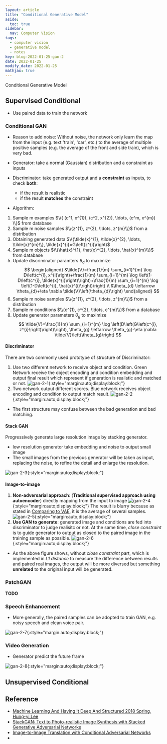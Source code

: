 ```yaml
---
layout: article
title: "Conditional Generative Model"
aside:
  toc: true
sidebar:
  nav: Computer Vision
tags:
  - computer vision
  - generative model
  - notes
key: blog-2022-01-25-gan-2
date: 2022-01-25
modify_date: 2022-01-25
mathjax: true
---
```


Conditional Generative Model

<!--more-->

## Supervised Conditional

- Use paired data to train the network

### Conditional GAN

- Reason to add noise: Without noise, the network only learn the map from the input (e.g. text 'train', 'car', etc.) to the average of multiple positive samples (e.g. the average of the front and side train), which is very bad.

- Generator: take a normal (Gaussian) distribution and a constraint as inputs
- Discriminator: take generated output and a **constraint** as inputs, to check **both**:
  - if the result is realistic
  - if the result **matches** the constraint

- Algorithm:

1. Sample m examples $\\{ (c^1, x^{1}), (c^2, x^{2}), \ldots, (c^m, x^{m}) \\}$ from database
2. Sample m noise samples $\\{z^{1}, z^{2}, \ldots, z^{m}\\}$ from a distribution
3. Obtaining generated data $\\{\tilde{x}^{1}, \tilde{x}^{2}, \ldots, \tilde{x}^{m}\\}, \tilde{x}^{i}=G\left(z^{i}\right)$
4. Sample m objects $\\{\hat{x}^{1}, \hat{x}^{2}, \ldots, \hat{x}^{m}\\}$ from database
4. Update discriminator paramters $\theta_{d}$ to maximize  
 $$
  \begin{aligned}
  &\tilde{V}=\frac{1}{m} \sum_{i=1}^{m} \log D\left(c^{i}, x^{i}\right)+\frac{1}{m} \sum_{i=1}^{m} \log \left(1-D\left(c^{i}, \tilde{x}^{i}\right)\right)+\frac{1}{m} \sum_{i=1}^{m} \log \left(1-D\left(c^{i}, \hat{x}^{i}\right)\right) \\
  &\theta_{d} \leftarrow \theta_{d}+\eta \nabla \tilde{V}\left(\theta_{d}\right)
  \end{aligned}
 $$
5. Sample m noise samples $\\{z^{1}, z^{2}, \ldots, z^{m}\\}$ from a distribution
5. Sample m conditions $\\{c^{1}, c^{2}, \ldots, c^{m}\\}$ from a database
6. Update generator parameters $\theta_{g}$ to maximize  
 $$
 \tilde{V}=\frac{1}{m} \sum_{i=1}^{m} \log \left(D\left(G\left(c^{i}, z^{i}\right)\right)\right), \theta_{g} \leftarrow \theta_{g}-\eta \nabla \tilde{V}\left(\theta_{g}\right)
 $$

#### Discriminator

There are two commonly used prototype of structure of Discriminator:
1. Use two different network to receive object and condition. Green Network receive the object encoding and condition embedding and output final result which represent if generation is realistic and matched or not.
 ![gan-2-1](https://s1.ax1x.com/2022/04/13/LuDAPI.png){:style="margin:auto;display:block;"}
2. Two network output different scores. Blue network receives object encoding and condition to output match result.
 ![gan-2-2](https://s1.ax1x.com/2022/04/13/LuDEGt.png){:style="margin:auto;display:block;"}

- The first structure may confuse between the bad generation and bad matching.

#### Stack GAN

Progressively generate large resolution image by stacking generator.
- low resolution generator take embedding and noise to output small image
- The small images from the previous generator will be taken as input, replacing the noise, to refine the detail and enlarge the resolution.

 ![gan-2-3](https://s1.ax1x.com/2022/04/13/LuDZxf.png){:style="margin:auto;display:block;"}

#### Image-to-image

1. **Non-adversarial approach**: (**Traditional supervised approach using autoencoder**) directly mapping from the input to image
 ![gan-2-4](https://s1.ax1x.com/2022/04/13/LuDVRP.png){:style="margin:auto;display:block;"}
 The result is blurry because as stated in [Comparing to VAE](#comparing-to-vae), it is the average of several samples.
 ![gan-2-5](https://s1.ax1x.com/2022/04/13/LuDmM8.png){:style="margin:auto;display:block;"}
2. **Use GAN to generate**: generated image and conditions are fed into discriminator to judge realisitc or not. At the same time, *close constraint* is to guide generator to output as closed to the paired image in the training sample as possible.
 ![gan-2-6](https://s1.ax1x.com/2022/04/13/LuDnsS.png){:style="margin:auto;display:block;"}

- As the above figure shows, without *close constraint* part, which is implemented in *L1 distance* to measure the difference between results and paired real images, the output will be more diversed but something **unrelated** to the original input will be generated.

### PatchGAN

**TODO**

### Speech Enhancement

- More generally, the paired samples can be adopted to train GAN, e.g. noisy speech and clean voice pair.

![gan-2-7](https://s1.ax1x.com/2022/04/13/LuDuqg.png){:style="margin:auto;display:block;"}

### Video Generation

- Generator predict the future frame

![gan-2-8](https://s1.ax1x.com/2022/04/13/LuDMZQ.png){:style="margin:auto;display:block;"}


## Unsupervised Conditional

## Reference

- [Machine Learning And Having It Deep And Structured 2018 Spring, Hung-yi Lee](https://speech.ee.ntu.edu.tw/~hylee/mlds/2018-spring.php)
- [StackGAN: Text to Photo-realistic Image Synthesis with Stacked Generative Adversarial Networks](https://arxiv.org/abs/1612.03242)
- [Image-to-Image Translation with Conditional Adversarial Networks](https://arxiv.org/abs/1611.07004)
- [](https://arxiv.org/pdf/1611.07004.pdf)
